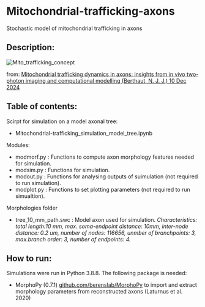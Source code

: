 # Mitochondrial-trafficking-axons
Stochastic model of mitochondrial trafficking in axons

## Description:

![Mito_trafficking_concept](https://github.com/user-attachments/assets/83228ff9-4166-451b-95fd-eaa9030cfb0b)

from:
[Mitochondrial trafficking dynamics in axons: insights from in vivo two-photon imaging and computational modelling
(Berthaut, N. J. J.) 10 Dec 2024](https://research-information.bris.ac.uk/en/studentTheses/mitochondrial-trafficking-dynamics-in-axons)

## Table of contents: 


Scirpt for simulation on a model axonal tree:
- Mitochondrial-trafficking_simulation_model_tree.ipynb

Modules: 
- modmorf.py : Functions to compute axon morphology features needed for simulation.
- modsim.py : Functions for simulation.
- modout.py : Functions for analysing outputs of suimulation (not required to run simulation).
- modplot.py : Functions to set plotting parameters (not required to run simualtion).

Morphologies folder 
- tree_10_mm_path.swc : Model axon used for simulation. _Characteristics:
    total length:10 mm, max. soma-endpoint distance: 10mm, inter-node distance: 0.2 um, number of nodes: 116656, unmber of branchpoints: 3, max.branch order: 3, number of endpoints: 4._


## How to run:
Simulations were run in Python 3.8.8. The following package is needed: 
- MorphoPy (0.7.1) [github.com/berenslab/MorphoPy](https://github.com/berenslab/MorphoPy) to import and
extract morphology parameters from reconstructed axons (Laturnus et al. 2020)





